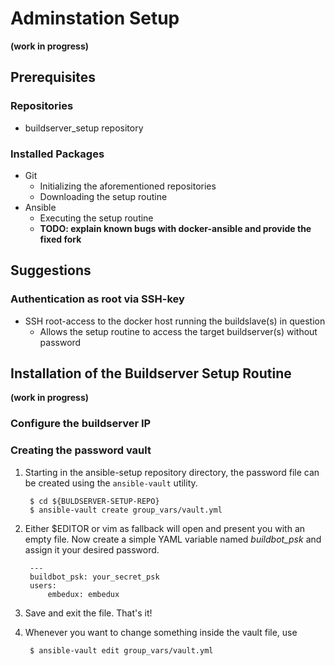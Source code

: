 # Adminstation Setup
**(work in progress)**

## Prerequisites

### Repositories
* buildserver_setup repository

### Installed Packages
* Git
    * Initializing the aforementioned repositories
    * Downloading the setup routine
* Ansible
    * Executing the setup routine
    * **TODO: explain known bugs with docker-ansible and provide the fixed
      fork**

## Suggestions
### Authentication as root via SSH-key
* SSH root-access to the docker host running the buildslave(s) in question
    * Allows the setup routine to access the target buildserver(s) without
      password

## Installation of the Buildserver Setup Routine
**(work in progress)**

### Configure the buildserver IP

### Creating the password vault

1. Starting in the ansible-setup repository directory, the password file can be
   created using the ```ansible-vault``` utility.

        $ cd ${BULDSERVER-SETUP-REPO}
        $ ansible-vault create group_vars/vault.yml

1. Either $EDITOR or vim as fallback will open and present you with an empty
   file. Now create a simple YAML variable named *buildbot_psk* and assign it
   your desired password.

        ---
        buildbot_psk: your_secret_psk
        users:
            embedux: embedux

1. Save and exit the file. That's it!
1. Whenever you want to change something inside the vault file, use

        $ ansible-vault edit group_vars/vault.yml
